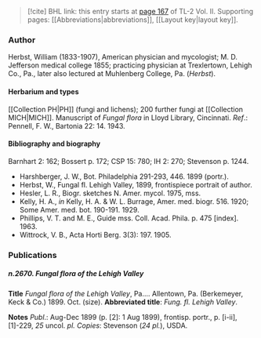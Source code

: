 > [!cite] BHL link: this entry starts at [page 167](https://www.biodiversitylibrary.org/item/103253#page/193/mode/1up) of TL-2 Vol. II.
> Supporting pages: [[Abbreviations|abbreviations]], [[Layout key|layout key]].

### Author

Herbst, William (1833-1907), American physician and mycologist; M. D. Jefferson medical college 1855; practicing physician at Trexlertown, Lehigh Co., Pa., later also lectured at Muhlenberg College, Pa. (*Herbst*).

#### Herbarium and types

[[Collection PH|PH]] (fungi and lichens); 200 further fungi at [[Collection MICH|MICH]]. Manuscript of *Fungal flora* in Lloyd Library, Cincinnati.
*Ref*.: Pennell, F. W., Bartonia 22: 14. 1943.

#### Bibliography and biography

Barnhart 2: 162; Bossert p. 172; CSP 15: 780; IH 2: 270; Stevenson p. 1244.
- Harshberger, J. W., Bot. Philadelphia 291-293, 446. 1899 (portr.).
- Herbst, W., Fungal fl. Lehigh Valley, 1899, frontispiece portrait of author.
- Hesler, L. R., Biogr. sketches N. Amer. mycol. 1975, mss.
- Kelly, H. A., *in* Kelly, H. A. & W. L. Burrage, Amer. med. biogr. 516. 1920; Some Amer. med. bot. 190-191. 1929.
- Phillips, V. T. and M. E., Guide mss. Coll. Acad. Phila. p. 475 \[index\]. 1963.
- Wittrock, V. B., Acta Horti Berg. 3(3): 197. 1905.

### Publications

##### n.2670. Fungal flora of the Lehigh Valley

**Title**
*Fungal flora of the Lehigh Valley*, Pa.... Allentown, Pa. (Berkemeyer, Keck & Co.) 1899. Oct. (size).
**Abbreviated title**: *Fung. fl. Lehigh Valley*.

**Notes**
*Publ*.: Aug-Dec 1899 (p. \[2\]: 1 Aug 1899), frontisp. portr., p. \[i-ii\], \[1\]-229, *25* uncol. *pl. Copies*: Stevenson (*24 pl.*), USDA.

